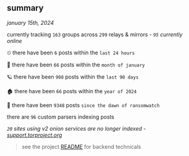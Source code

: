 
## summary
_january 15th, 2024_

currently tracking `163` groups across `299` relays & mirrors - _`95` currently online_

⏲ there have been `6` posts within the `last 24 hours`

🦈 there have been `66` posts within the `month of january`

🪐 there have been `908` posts within the `last 90 days`

🏚 there have been `66` posts within the `year of 2024`

🦕 there have been `9348` posts `since the dawn of ransomwatch`

there are `96` custom parsers indexing posts

_`20` sites using v2 onion services are no longer indexed - [support.torproject.org](https://support.torproject.org/onionservices/v2-deprecation/)_

> see the project [README](https://github.com/joshhighet/ransomwatch#ransomwatch--) for backend technicals
